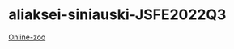 # aliaksei-siniauski-JSFE2022Q3


[Online-zoo](https://rolling-scopes-school.github.io/aliaksei-siniauski-JSFE2022Q3/)
